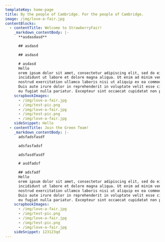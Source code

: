 ```yaml
---
templateKey: home-page
title: By the people of Cambridge. For the people of Cambridge.
image: /img/love-a-fair.jpg
contentBlocks:
  - contentTitle: Welcome to StrawberryFair!
    _markdown_contentBody: |-
      **asdasdasd**

      ## asdasd

      ## asdasd

      # asdasd
      Hello
      orem ipsum dolor sit amet, consectetur adipiscing elit, sed do eiusmod tempor 
      incididunt ut labore et dolore magna aliqua. Ut enim ad minim veniam, quis 
      nostrud exercitation ullamco laboris nisi ut aliquip ex ea commodo consequat. 
      Duis aute irure dolor in reprehenderit in voluptate velit esse cillum dolore 
      eu fugiat nulla pariatur. Excepteur sint occaecat cupidatat non proident, 
    scrapbookImages:
      - /img/love-a-fair.jpg
      - /img/test-pic.png
      - /img/love-a-fair.jpg
      - /img/test-pic.png
      - /img/love-a-fair.jpg
    sideSnippet: Hello
  - contentTitle: Join the Green Team!
    _markdown_contentBody: |-
      adsfadsfasdf

      adsfasfadsf

      adsfasdfasdf

      # asdfadsf

      ## adsfadf
      Hello
      orem ipsum dolor sit amet, consectetur adipiscing elit, sed do eiusmod tempor 
      incididunt ut labore et dolore magna aliqua. Ut enim ad minim veniam, quis 
      nostrud exercitation ullamco laboris nisi ut aliquip ex ea commodo consequat. 
      Duis aute irure dolor in reprehenderit in voluptate velit esse cillum dolore 
      eu fugiat nulla pariatur. Excepteur sint occaecat cupidatat non proident, 
    scrapbookImages:
      - /img/love-a-fair.jpg
      - /img/test-pic.png
      - /img/love-a-fair.jpg
      - /img/test-pic.png
      - /img/love-a-fair.jpg
    sideSnippet: 123123qd
---
```


